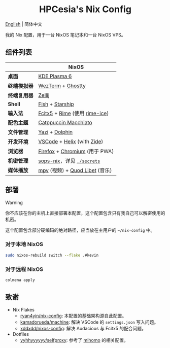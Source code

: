 <h1 align="center">HPCesia's Nix Config</h1>

[English](./README.md) | 简体中文

我的 Nix 配置，用于一台 NixOS 笔记本和一台 NixOS VPS。

## 组件列表

|                | NixOS                                                               |
| -------------- | ------------------------------------------------------------------- |
| **桌面**       | [KDE Plasma 6][kde-plasma]                                          |
| **终端模拟器** | [WezTerm][wezterm] + [Ghostty][ghostty]                             |
| **终端复用器** | [Zellij][zellij]                                                    |
| **Shell**      | [Fish][fish] + [Starship][starship]                                 |
| **输入法**     | [Fcitx5][fcitx5] + [Rime][rime] (使用 [rime-ice][rime-ice])         |
| **配色主题**   | [Catppuccin Macchiato][catppuccin]                                  |
| **文件管理**   | [Yazi][yazi] + [Dolphin][kde-dolphin]                               |
| **开发环境**   | [VSCode][vscode] + [Helix][helix] (with [Zide][zide])               |
| **浏览器**     | [Firefox][firefox] + [Chromium][chromium] (用于 PWA)                |
| **机密管理**   | [sops-nix][sops-nix]，详见 [`./secrets`](./secrets/README.zh-CN.md) |
| **媒体播放**   | [mpv][mpv] (视频) + [Quod Libet][quodlibet] (音乐)                  |

## 部署

> [!WARNING]
> 你不应该在你的主机上直接部署本配置，这个配置包含只有我自己可以解密使用的机密。
>
> 这个配置包含部分硬编码的绝对路径，应当放在主用户的 `~/nix-config` 中。

### 对于本地 NixOS

```bash
sudo nixos-rebuild switch --flake .#kevin
```

### 对于远程 NixOS

```bash
colmena apply
```

## 致谢

- Nix Flakes
  - [ryan4yin/nix-config](https://github.com/ryan4yin/nix-config): 本配置的基础架构源自此配置。
  - [kamadorueda/machine](https://github.com/kamadorueda/machine): 解决 VSCode 的 `settings.json` 写入问题。
  - [xddxdd/nixos-config](https://github.com/xddxdd/nixos-config): 解决 Audacious 与 Fcitx5 的配合问题。
- Dotfiles
  - [yyhhyyyyyy/selfproxy](https://github.com/yyhhyyyyyy/selfproxy): 参考了 [mihomo][mihomo] 的相关配置。

<!-- 链接列表 -->

[catppuccin]: https://github.com/catppuccin/catppuccin
[chromium]: https://chromium.googlesource.com/chromium/src
[fcitx5]: https://github.com/fcitx/fcitx5
[firefox]: https://github.com/mozilla-firefox/firefox
[fish]: https://github.com/fish-shell/fish-shell
[ghostty]: https://github.com/ghostty-org/ghostty
[nushell]: https://github.com/nushell/nushell
[helix]: https://github.com/helix-editor/helix
[kde-dolphin]: https://invent.kde.org/system/dolphin
[kde-plasma]: https://invent.kde.org/plasma/plasma-desktop
[mihomo]: https://github.com/MetaCubeX/mihomo
[mpv]: https://github.com/mpv-player/mpv
[quodlibet]: https://github.com/quodlibet/quodlibet
[rime]: https://github.com/rime/librime
[rime-ice]: https://github.com/iDvel/rime-ice
[starship]: https://github.com/starship/starship
[sops-nix]: https://github.com/Mic92/sops-nix
[wezterm]: https://github.com/wezterm/wezterm
[vscode]: https://github.com/microsoft/vscode
[yazi]: https://github.com/sxyazi/yazi
[zellij]: https://github.com/iXialumy/zellij
[zide]: https://github.com/josephschmitt/zide
